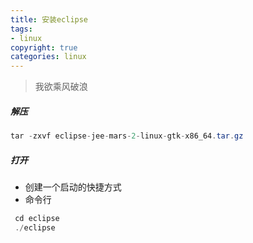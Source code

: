 ```yaml
---
title: 安装eclipse
tags: 
- linux
copyright: true
categories: linux
---
```




<blockquote class="blockquote-center">我欲乘风破浪</blockquote>


<!-- more -->


##### 解压 
```Java
tar -zxvf eclipse-jee-mars-2-linux-gtk-x86_64.tar.gz
```
##### 打开
- 创建一个启动的快捷方式
- 命令行 
```Java
 cd eclipse 
 ./eclipse 
```
 